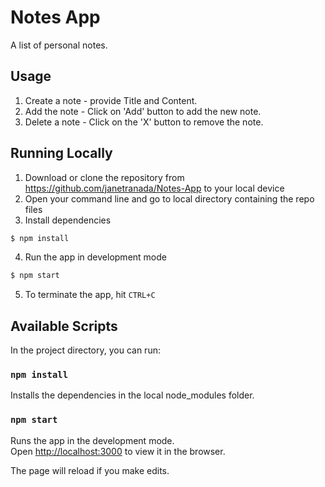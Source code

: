 # Notes App
A list of personal notes.

## Usage
1. Create a note - provide Title and Content.
2. Add the note - Click on 'Add' button to add the new note.
3. Delete a note - Click on the 'X' button to remove the note.

## Running Locally
1. Download or clone the repository from https://github.com/janetranada/Notes-App to your local device
2. Open your command line and go to local directory containing the repo files
3. Install dependencies
```bash
$ npm install
```
4. Run the app in development mode
```bash
$ npm start
```
5. To terminate the app, hit `CTRL+C`


## Available Scripts
In the project directory, you can run:

### `npm install`

Installs the dependencies in the local node_modules folder.

### `npm start`

Runs the app in the development mode.<br />
Open [http://localhost:3000](http://localhost:3000) to view it in the browser.

The page will reload if you make edits.<br />
